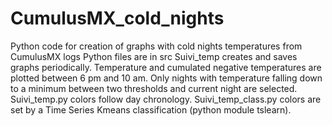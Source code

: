 # CumulusMX_cold_nights
 Python code for creation of graphs with cold nights temperatures from CumulusMX logs
 Python files are in src
 Suivi_temp creates and saves graphs periodically. Temperature and cumulated negative temperatures are plotted between 6 pm and 10 am.
 Only nights with temperature falling down to a minimum between two thresholds and current night are selected.
 Suivi_temp.py colors follow day chronology.
 Suivi_temp_class.py colors are set by a Time Series Kmeans classification (python module tslearn).

